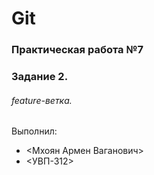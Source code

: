 # Git
### Практическая работа №7
### Задание 2.
###### feature-ветка.
Выполнил:
* <Мхоян Армен Ваганович>
* <УВП-312>
